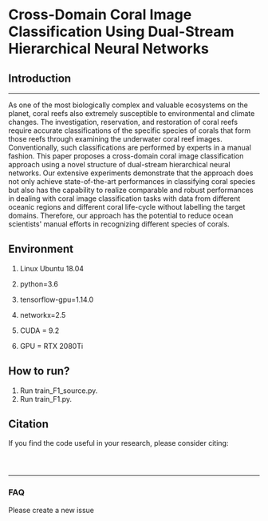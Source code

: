 # Cross-Domain Coral Image Classification Using Dual-Stream Hierarchical Neural Networks


## Introduction
-----------------------------------------
As one of the most biologically complex and valuable ecosystems on the planet, coral reefs also extremely susceptible to environmental and climate changes. The investigation, reservation, and restoration of coral reefs require accurate classifications of the specific species of corals that form those reefs through examining the underwater coral reef images. Conventionally, such classifications are performed by experts in a manual fashion. This paper proposes a cross-domain coral image classification approach using a novel structure of dual-stream hierarchical neural networks. Our extensive experiments demonstrate that the approach does not only achieve state-of-the-art performances in classifying coral species but also has the capability to realize comparable and robust performances in dealing with coral image classification tasks with data from different oceanic regions and different coral life-cycle without labelling the target domains. Therefore, our approach has the potential to reduce ocean scientists' manual efforts in recognizing different species of corals.


## Environment

1. Linux Ubuntu 18.04   

2. python=3.6  

3. tensorflow-gpu=1.14.0  

4. networkx=2.5

5. CUDA = 9.2

6. GPU = RTX 2080Ti

## How to run?

1. Run train_F1_source.py.
2. Run train_F1.py.


## Citation

If you find the code useful in your research, please consider citing:

 

```



```



-------------------------------------------
### FAQ
Please create a new issue
